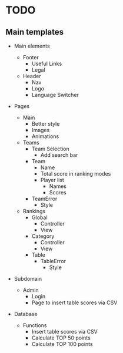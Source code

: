 # TODO

## Main templates
 + Main elements
   + Footer
      + Useful Links
      + Legal
   + Header
      + Nav
      + Logo
      + Language Switcher

 + Pages
   + Main 
      + Better style
      + Images
      + Animations
   + Teams
      + Team Selection
         + Add search bar
      + Team
         + Name
         + Total score in ranking modes
         + Player list
            + Names
            + Scores
      + TeamError
         + Style
   + Rankings
      + Global
         + Controller
         + View
      + Category
         + Controller
         + View
      + Table
         + TableError
            + Style

 + Subdomain
   + Admin
      + Login 
      + Page to insert table scores via CSV

 + Database
   + Functions
      + Insert table scores via CSV
      + Calculate TOP 50 points
      + Calculate TOP 100 points